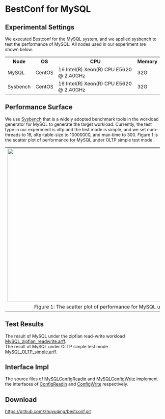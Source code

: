 BestConf for MySQL
======================
Experimental Settings
-----------
We executed Bestconf for the MySQL system, and we applied sysbench to test the performance of MySQL. All nodes used in our experiment are shown below.
<div>
    <table border="0">
      <tr>
        <th>Node</th>
        <th>OS</th>
        <th>CPU</th>
        <th>Memory</th>
      </tr>
      <tr>
        <td>MySQL</td>
        <td>CentOS</td>
        <td>16 Intel(R) Xeon(R) CPU E5620 @ 2.40GHz</td>
        <td>32G</td>
      </tr>
      <tr>
        <td>Sysbench</td>
        <td>CentOS</td>
        <td>16 Intel(R) Xeon(R) CPU E5620 @ 2.40GHz</td>
        <td>32G</td>
      </tr> 
    </table>
</div>

Performance Surface
-----------

We use [Sysbench](https://github.com/nuodb/sysbench) that is a widely adopted benchmark tools in the workload generator for MySQL to generate the target workload. Currently, the test type in our experiment is oltp and the test mode is simple, and we set num-threads to 16, oltp-table-size to 10000000, and max-time to 300. Figure 1 is the scatter plot of performance for MySQL under OLTP simple test mode.

<table border="0" cellspacing="0" cellpadding="0" frame=void rows=none cols=none rules=none>
<tr border="0">
<td border="0">
<img src="https://github.com/zhuyuqing/bestconf/blob/master/doc/pics/mysql-simple.jpg" width = "800" height = "500" align=center />
</td>
</tr>
<tr border="0">
<td border="0" align=center>
Figure 1: The scatter plot of performance for MySQL under OLTP simple test mode.
</td>
</tr>
</table>

Test Results
--------
The result of MySQL under the zipfian read-write workload [MySQL_zipfian_readwrite.arff](https://github.com/zhuyuqing/bestconf/edit/master/testResults/mysql/MySQL_zipfian_readwrite.arff).<br>
The result of MySQL under OLTP simple test mode [MySQL_OLTP_simple.arff](https://github.com/zhuyuqing/bestconf/blob/master/testResults/mysql/MySQL_OLTP_simple.arff).


Interface Impl
-------
The source files of [MySQLConfigReadin](https://github.com/zhuyuqing/bestconf/blob/master/src/mysql/cn/ict/zyq/bestConf/cluster/InterfaceImpl/MySQLConfigReadin.java) and [MySQLConfigWrite](https://github.com/zhuyuqing/bestconf/blob/master/src/mysql/cn/ict/zyq/bestConf/cluster/InterfaceImpl/MySQLConfigWrite.java) implement the interfaces of [ConfigReadin](https://github.com/zhuyuqing/bestconf/blob/master/src/main/cn/ict/zyq/bestConf/cluster/Interface/ConfigReadin.java) and [ConfigWrite](https://github.com/zhuyuqing/bestconf/blob/master/src/main/cn/ict/zyq/bestConf/cluster/Interface/ConfigWrite.java) respectively.  

Download 
-------

https://github.com/zhuyuqing/bestconf.git




